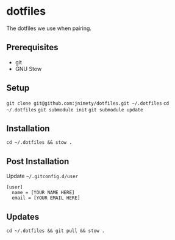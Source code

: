 # dotfiles

The dotfiles we use when pairing.

## Prerequisites

- git
- GNU Stow

## Setup

`git clone git@github.com:jnimety/dotfiles.git ~/.dotfiles`
`cd ~/.dotfiles`
`git submodule init`
`git submodule update`

## Installation

`cd ~/.dotfiles && stow .`

## Post Installation

Update `~/.gitconfig.d/user`

```
[user]
  name = [YOUR NAME HERE]
  email = [YOUR EMAIL HERE]
```

## Updates

`cd ~/.dotfiles && git pull && stow .`
